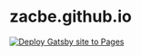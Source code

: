 # zacbe.github.io

[![Deploy Gatsby site to Pages](https://github.com/zacbe/zacbe.github.io/actions/workflows/gatsby.yml/badge.svg)](https://github.com/zacbe/zacbe.github.io/actions/workflows/gatsby.yml)
